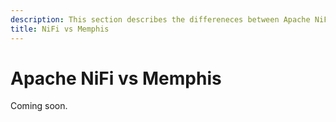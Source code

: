 ```yaml
---
description: This section describes the differeneces between Apache NiFi and Memphis
title: NiFi vs Memphis
---
```


# Apache NiFi vs Memphis

Coming soon.

